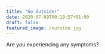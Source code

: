 ```yaml
---
title: "Go Outside!"
date: 2020-07-09T00:19:57+01:00
draft: false
featured_image: /outside.jpg
---
```


Are you experiencing any symptoms?